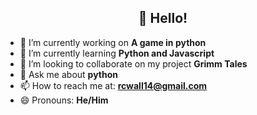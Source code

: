 <h2 align="center">👋 Hello!</h2>
</p>

- 🔭 I’m currently working on <b> A game in python </b>
- 🌱 I’m currently learning <b> Python and Javascript </b>
- 👯 I’m looking to collaborate on my project <b> Grimm Tales </b>
- 💬 Ask me about <b> python </b>
- 📫 How to reach me at: <b> rcwall14@gmail.com </b>
- 😄 Pronouns: <b> He/Him </b>


